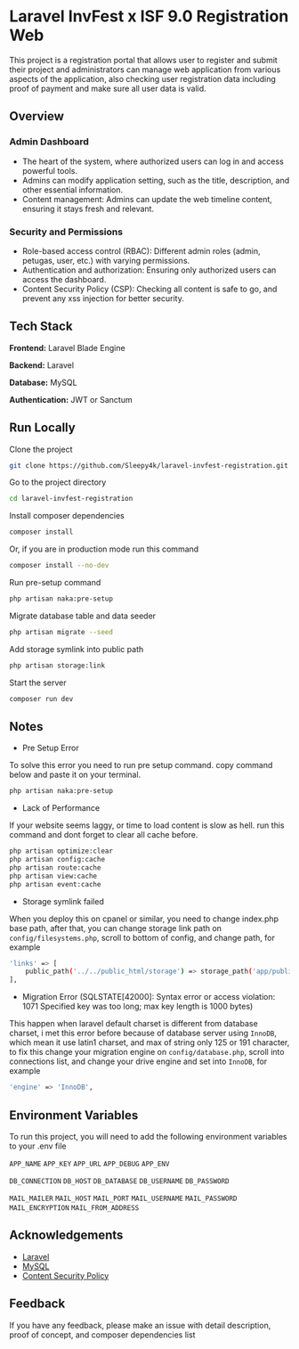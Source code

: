# Laravel InvFest x ISF 9.0 Registration Web

This project is a registration portal that allows user to register and submit their project and administrators can manage web application from various aspects of the application, also checking user registration data including proof of payment and make sure all user data is valid.

## Overview

### Admin Dashboard

- The heart of the system, where authorized users can log in and access powerful tools.
- Admins can modify application setting, such as the title, description, and other essential information.
- Content management: Admins can update the web timeline content, ensuring it stays fresh and relevant.

### Security and Permissions

- Role-based access control (RBAC): Different admin roles (admin, petugas, user, etc.) with varying permissions.
- Authentication and authorization: Ensuring only authorized users can access the dashboard.
- Content Security Policy (CSP): Checking all content is safe to go, and prevent any xss injection for better security.

## Tech Stack

**Frontend:** Laravel Blade Engine

**Backend:** Laravel

**Database:** MySQL

**Authentication:** JWT or Sanctum

## Run Locally

Clone the project

~~~bash
git clone https://github.com/Sleepy4k/laravel-invfest-registration.git
~~~

Go to the project directory

~~~bash
cd laravel-invfest-registration
~~~

Install composer dependencies

~~~bash
composer install
~~~

Or, if you are in production mode run this command

~~~bash
composer install --no-dev
~~~

Run pre-setup command

~~~bash
php artisan naka:pre-setup
~~~

Migrate database table and data seeder

~~~bash
php artisan migrate --seed
~~~

Add storage symlink into public path

~~~bash
php artisan storage:link
~~~

Start the server

~~~bash
composer run dev
~~~

## Notes

- Pre Setup Error

To solve this error you need to run pre setup command.
copy command below and paste it on your terminal.

~~~bash
php artisan naka:pre-setup
~~~

- Lack of Performance

If your website seems laggy, or time to load content is slow as hell.
run this command and dont forget to clear all cache before.

~~~bash
php artisan optimize:clear
php artisan config:cache
php artisan route:cache
php artisan view:cache
php artisan event:cache
~~~

- Storage symlink failed

When you deploy this on cpanel or similar, you need to change index.php base path,
after that, you can change storage link path on `config/filesystems.php`, scroll to bottom of config,
and change path, for example

~~~bash
'links' => [
    public_path('../../public_html/storage') => storage_path('app/public'),
],
~~~

- Migration Error (SQLSTATE[42000]: Syntax error or access violation: 1071 Specified key was too long; max key length is 1000 bytes)

This happen when laravel default charset is different from database charset, i met this error before because of database server using `InnoDB`,
which mean it use latin1 charset, and max of string only 125 or 191 character, to fix this change your migration engine on `config/database.php`, scroll into connections list, and change your drive engine and set into `InnoDB`, for example

~~~bash
'engine' => 'InnoDB',
~~~

## Environment Variables

To run this project, you will need to add the following environment variables to your .env file

`APP_NAME`
`APP_KEY`
`APP_URL`
`APP_DEBUG`
`APP_ENV`

`DB_CONNECTION`
`DB_HOST`
`DB_DATABASE`
`DB_USERNAME`
`DB_PASSWORD`

`MAIL_MAILER`
`MAIL_HOST`
`MAIL_PORT`
`MAIL_USERNAME`
`MAIL_PASSWORD`
`MAIL_ENCRYPTION`
`MAIL_FROM_ADDRESS`

## Acknowledgements

- [Laravel](https://laravel.com/docs/11.x)
- [MySQL](https://dev.mysql.com/doc)
- [Content Security Policy](https://github.com/spatie/laravel-csp)

## Feedback

If you have any feedback, please make an issue with detail description, proof of concept, and composer dependencies list
